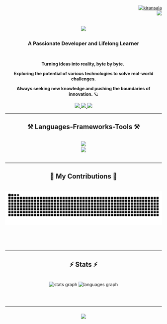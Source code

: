 <div align="right">
  <a href="https://www.github.com/Kiransala" target="_blank" rel="noreferrer">
    <img src="https://komarev.com/ghpvc/?username=kiransala&label=Profile%20views&style=for-the-badge&color=61DAFB&labelColor=1f242c" alt="kiransala" />
  </a>
</div>

<img align="right" src="[https://visitor-badge.laobi.icu/badge?page_id=kiransala](https://komarev.com/ghpvc/?username=kiransala&label=Profile%20views&style=for-the-badge&color=22c55e&labelColor=000000)" />

<h1 align="center">
    <img src="https://readme-typing-svg.herokuapp.com/?font=Righteous&size=35&center=true&vCenter=true&width=500&height=70&duration=4000&lines=Hi+There!+👋;+I'm+Kiran+Sala!;" />
</h1>

<h3 align="center">A Passionate Developer and Lifelong Learner</h3>

<br/>

<div align="center">

 **Turning ideas into reality, byte by byte.** ️

 **Exploring the potential of various technologies to solve real-world challenges.** 

 **Always seeking new knowledge and pushing the boundaries of innovation.** 🪐

</div>

 
<div align="center"> 
  <a href="mailto:kiransala.dev" target="_blank">
    <img src="https://img.shields.io/badge/Gmail-333333?style=for-the-badge&logo=gmail&logoColor=red" />
  </a>
  <a href="https://linkedin.com/in/kiransala" target="_blank">
    <img src="https://img.shields.io/badge/LinkedIn-0077B5?style=for-the-badge&logo=linkedin&logoColor=white" />
  </a>
  <a href="[https://kiransala.netlify.app/](https://kiransala.is-a.dev/)" target="_blank">
     <img src="https://img.shields.io/badge/Portfolio-FF5722?style=for-the-badge&logo=safari&logoColor=white" /> 
  </a>
</div>

 <hr/>
 
<h2 align="center">⚒️ Languages-Frameworks-Tools ⚒️</h2>
<br/>
<div align="center">
    <img src="https://skillicons.dev/icons?i=python,mongodb,java,c,github,javascript,nodejs" /><br>
    <img src="https://skillicons.dev/icons?i=react,bootstrap,mysql,flask,html,css,vscode,figma,git" />
</div>

<br/>
<hr/>

<div align="center">
  <h2>🐍 My Contributions 🐍</h2>
  <br>
  <img alt="snake eating my contributions" src="https://raw.githubusercontent.com/kiransala/kiransala/output/github-contribution-grid-snake.svg" />
  
  <br/><br/><br/>
</div>

<hr/>

<h2 align="center">⚡ Stats ⚡</h2>
<br>
<div align="center">
  <img src="https://github-readme-stats.vercel.app/api?username=kiransala&hide_title=false&hide_rank=false&show_icons=true&rank_icon=github&include_all_commits=true&count_private=true&disable_animations=false&theme=react&locale=en&hide_border=false&order=1" height="180" alt="stats graph"  />
  <img src="https://github-readme-stats.vercel.app/api/top-langs?username=kiransala&locale=en&hide_title=false&layout=compact&card_width=320&langs_count=5&theme=react&hide_border=false&order=2" height="180" alt="languages graph"  />
</div>

<br/><br/>
<hr/>

<h3 align="center">
    <img src="https://readme-typing-svg.herokuapp.com/?font=Righteous&size=25&center=true&vCenter=true&width=500&height=70&duration=4000&lines=Thanks+for+visiting!+✌️;+Shoot+me+a+message+on+Linkedin!;I'm+always+down+to+collab+:)">
  
</h3>

<br/>
